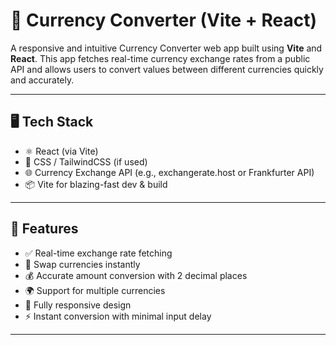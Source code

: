 # 💱 Currency Converter (Vite + React)

A responsive and intuitive Currency Converter web app built using **Vite** and **React**. This app fetches real-time currency exchange rates from a public API and allows users to convert values between different currencies quickly and accurately.

---

## 🖥️ Tech Stack

- ⚛️ React (via Vite)
- 🎨 CSS / TailwindCSS (if used)
- 🌐 Currency Exchange API (e.g., exchangerate.host or Frankfurter API)
- 📦 Vite for blazing-fast dev & build

---

## 🔧 Features

- ✅ Real-time exchange rate fetching
- 🔄 Swap currencies instantly
- 💰 Accurate amount conversion with 2 decimal places
- 🌍 Support for multiple currencies
- 📱 Fully responsive design
- ⚡ Instant conversion with minimal input delay

---
